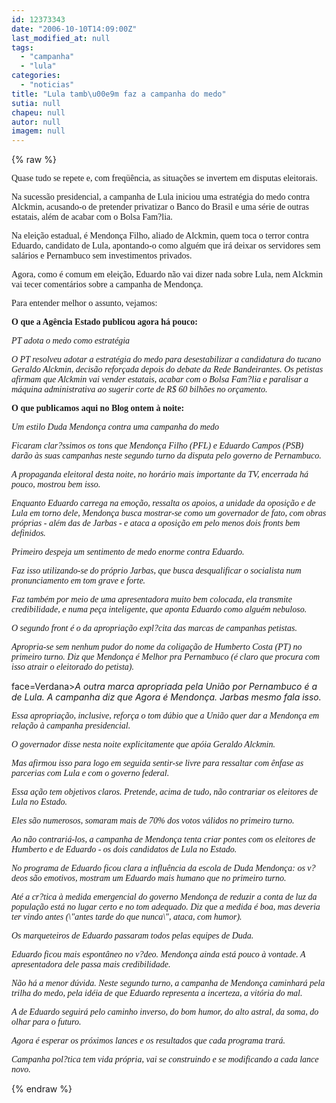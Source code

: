 ```yaml
---
id: 12373343
date: "2006-10-10T14:09:00Z"
last_modified_at: null
tags:
  - "campanha"
  - "lula"
categories:
  - "noticias"
title: "Lula tamb\u00e9m faz a campanha do medo"
sutia: null
chapeu: null
autor: null
imagem: null
---
```

{% raw %}
<p><P><FONT face=Verdana>Quase tudo se repete e, com freqüência, as situações&nbsp;se invertem em disputas eleitorais.</FONT></P></p>
<p><P><FONT face=Verdana>Na sucessão presidencial, a campanha de Lula iniciou uma estratégia do medo contra Alckmin, acusando-o de pretender privatizar o Banco do Brasil e uma série de outras estatais, além de acabar com o Bolsa Fam?lia.</FONT></P></p>
<p><P><FONT face=Verdana>Na eleição estadual, é Mendonça Filho, aliado de Alckmin, quem toca o terror contra Eduardo, candidato de Lula, apontando-o como alguém que irá deixar os servidores sem salários e Pernambuco sem investimentos privados.</FONT></P></p>
<p><P><FONT face=Verdana>Agora, como é comum em eleição, Eduardo não vai dizer nada sobre Lula, nem Alckmin vai tecer comentários sobre a campanha de Mendonça.</FONT></P></p>
<p><P><FONT face=Verdana>Para entender melhor o assunto, vejamos:</FONT></P></p>
<p><P><FONT face=Verdana><STRONG>O que a Agência Estado publicou agora há pouco:</STRONG></FONT></P></p>
<p><P><FONT face=Verdana><EM>PT adota o medo como estratégia</EM></FONT></P></p>
<p><P><FONT face=Verdana><EM>O PT resolveu adotar a estratégia do medo para desestabilizar a candidatura do tucano Geraldo Alckmin, decisão reforçada depois do debate da Rede Bandeirantes. Os petistas afirmam que Alckmin vai vender estatais, acabar com o Bolsa Fam?lia e paralisar a máquina administrativa ao sugerir corte de R$ 60 bilhões no orçamento.</EM></FONT></P></p>
<p><P><FONT face=Verdana><STRONG>O que publicamos aqui no Blog ontem à noite:</STRONG></FONT></P></p>
<p><P><FONT face=Verdana><EM>Um estilo Duda Mendonça contra uma campanha do medo</EM></FONT></P></p>
<p><P><FONT face=Verdana><EM>Ficaram clar?ssimos os tons que Mendonça Filho (PFL) e Eduardo Campos (PSB) darão às suas campanhas neste segundo turno da disputa pelo governo de Pernambuco.</EM></FONT></P></p>
<p><P><FONT face=Verdana><EM>A propaganda eleitoral desta noite, no horário mais importante da TV, encerrada há pouco, mostrou bem isso. </EM></FONT></P></p>
<p><P><FONT face=Verdana><EM>Enquanto Eduardo carrega na emoção, ressalta os apoios, a unidade da oposição e de Lula em torno dele, Mendonça busca mostrar-se como um governador de fato, com obras próprias - além das de Jarbas - e ataca a oposição em pelo menos dois fronts bem definidos.</EM></FONT></P></p>
<p><P><FONT face=Verdana><EM>Primeiro despeja um sentimento de medo enorme contra Eduardo. </EM></FONT></P></p>
<p><P><FONT face=Verdana><EM>Faz isso utilizando-se do próprio Jarbas, que busca desqualificar o socialista num pronunciamento em tom grave e forte. </EM></FONT></P></p>
<p><P><FONT face=Verdana><EM>Faz também por meio de uma apresentadora muito bem colocada, ela transmite credibilidade, e numa peça inteligente, que aponta Eduardo como alguém nebuloso.</EM></FONT></P></p>
<p><P><FONT face=Verdana><EM>O segundo front é o da apropriação expl?cita das marcas de campanhas petistas. </EM></FONT></P></p>
<p><P><FONT face=Verdana><EM>Apropria-se sem nenhum pudor do nome da coligação de Humberto Costa (PT) no primeiro turno. Diz que Mendonça é Melhor pra Pernambuco (é claro que procura com isso atrair o eleitorado do petista).</EM></FONT></P></p>
<p><P><FONT</p>
<p> face=Verdana><EM>A outra marca apropriada pela União por Pernambuco é a de Lula. A campanha diz que Agora é Mendonça. Jarbas mesmo fala isso.</EM></FONT></P></p>
<p><P><FONT face=Verdana><EM>Essa apropriação, inclusive, reforça o tom dúbio que a União quer dar a Mendonça em relação à campanha presidencial.</EM></FONT></P></p>
<p><P><FONT face=Verdana><EM>O governador disse nesta noite explicitamente que apóia Geraldo Alckmin. </EM></FONT></P></p>
<p><P><FONT face=Verdana><EM>Mas afirmou isso para logo em seguida sentir-se livre para ressaltar com ênfase as parcerias com Lula e com o governo federal.</EM></FONT></P></p>
<p><P><FONT face=Verdana><EM>Essa ação tem objetivos claros. Pretende, acima de tudo, não contrariar os eleitores de Lula no Estado.</EM></FONT></P></p>
<p><P><FONT face=Verdana><EM>Eles são numerosos, somaram mais de 70% dos votos válidos no primeiro turno.</EM></FONT></P></p>
<p><P><FONT face=Verdana><EM>Ao não contrariá-los, a campanha de Mendonça tenta criar pontes com os eleitores de Humberto e de Eduardo - os dois candidatos de Lula no Estado.</EM></FONT></P></p>
<p><P><FONT face=Verdana><EM>No programa de Eduardo ficou clara a influência da escola de Duda Mendonça: os v?deos são emotivos, mostram um Eduardo mais humano que no primeiro turno. </EM></FONT></P></p>
<p><P><FONT face=Verdana><EM>Até a cr?tica à medida emergencial do governo Mendonça de reduzir a conta de luz da população está no lugar certo e no tom adequado. Diz que a medida é boa, mas deveria ter vindo antes (\"antes tarde do que nunca\", ataca, com humor).</EM></FONT></P></p>
<p><P><FONT face=Verdana><EM>Os marqueteiros de Eduardo passaram todos pelas equipes de Duda.</EM></FONT></P></p>
<p><P><FONT face=Verdana><EM>Eduardo ficou mais espontâneo no v?deo. Mendonça ainda está pouco à vontade. A apresentadora dele passa mais credibilidade.</EM></FONT></P></p>
<p><P><FONT face=Verdana><EM>Não há a menor dúvida. Neste segundo turno, a campanha de Mendonça caminhará pela trilha do medo, pela idéia de que Eduardo representa a incerteza, a vitória do mal.</EM></FONT></P></p>
<p><P><FONT face=Verdana><EM>A de Eduardo seguirá pelo caminho inverso, do bom humor, do alto astral, da soma, do olhar para o futuro.</EM></FONT></P></p>
<p><P><FONT face=Verdana><EM>Agora é esperar os próximos lances e os resultados que cada programa trará. </EM></FONT></P></p>
<p><P><FONT face=Verdana><EM>Campanha pol?tica tem vida própria, vai se construindo e se modificando a cada lance novo.</EM></FONT></P> </p>
{% endraw %}